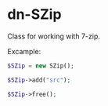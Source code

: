 # dn-SZip
Class for working with 7-zip.

Excample:
```php
$SZip = new SZip();

$SZip->add("src");

$SZip->free();
```